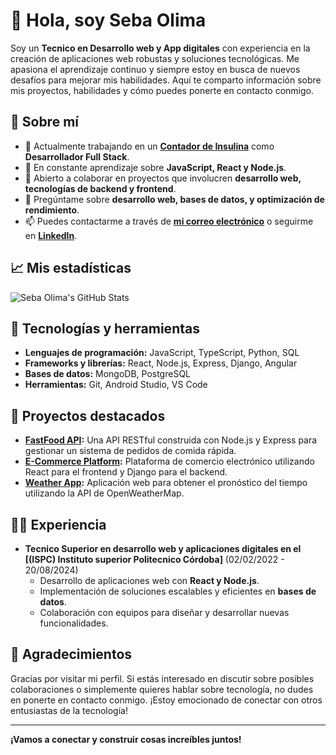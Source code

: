 # 👋 Hola, soy Seba Olima

Soy un **Tecnico en Desarrollo web y App digitales** con experiencia en la creación de aplicaciones web robustas y soluciones tecnológicas. Me apasiona el aprendizaje continuo y siempre estoy en busca de nuevos desafíos para mejorar mis habilidades. Aquí te comparto información sobre mis proyectos, habilidades y cómo puedes ponerte en contacto conmigo.

## 🚀 Sobre mí

- 🔭 Actualmente trabajando en un [**Contador de Insulina**](#) como **Desarrollador Full Stack**.
- 🌱 En constante aprendizaje sobre **JavaScript, React y Node.js**.
- 👯 Abierto a colaborar en proyectos que involucren **desarrollo web, tecnologías de backend y frontend**.
- 💬 Pregúntame sobre **desarrollo web, bases de datos, y optimización de rendimiento**.
- 📫 Puedes contactarme a través de [**mi correo electrónico**](edificarvcp@gmail.com) o seguirme en [**LinkedIn**](https://www.linkedin.com/in/sebaolima).

## 📈 Mis estadísticas

![Seba Olima's GitHub Stats](https://github-readme-stats.vercel.app/api?username=SebaOlimaQ&show_icons=true&hide_title=true&hide=prs&count_private=true&hide_border=true&include_all_commits=true&theme=radical)

## 🔨 Tecnologías y herramientas

- **Lenguajes de programación:** JavaScript, TypeScript, Python, SQL
- **Frameworks y librerías:** React, Node.js, Express, Django, Angular
- **Bases de datos:** MongoDB, PostgreSQL
- **Herramientas:** Git, Android Studio, VS Code

## 📂 Proyectos destacados

- **[FastFood API](https://github.com/SebaOlimaQ/fastfood-api):** Una API RESTful construida con Node.js y Express para gestionar un sistema de pedidos de comida rápida.
- **[E-Commerce Platform](https://github.com/SebaOlimaQ/e-commerce-platform):** Plataforma de comercio electrónico utilizando React para el frontend y Django para el backend.
- **[Weather App](https://github.com/SebaOlimaQ/weather-app):** Aplicación web para obtener el pronóstico del tiempo utilizando la API de OpenWeatherMap.

## 👨‍💻 Experiencia

- **Tecnico Superior en desarrollo web y aplicaciones digitales en el [(ISPC) Instituto superior Politecnico Córdoba]** (02/02/2022 - 20/08/2024)
  - Desarrollo de aplicaciones web con **React y Node.js**.
  - Implementación de soluciones escalables y eficientes en **bases de datos**.
  - Colaboración con equipos para diseñar y desarrollar nuevas funcionalidades.

## 🌟 Agradecimientos

Gracias por visitar mi perfil. Si estás interesado en discutir sobre posibles colaboraciones o simplemente quieres hablar sobre tecnología, no dudes en ponerte en contacto conmigo. ¡Estoy emocionado de conectar con otros entusiastas de la tecnología!

---

**¡Vamos a conectar y construir cosas increíbles juntos!**



